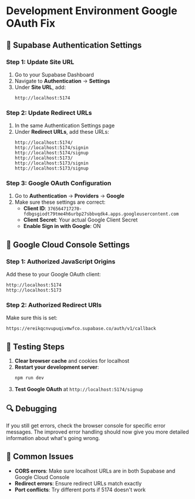 # Development Environment Google OAuth Fix

## 🔧 Supabase Authentication Settings

### Step 1: Update Site URL
1. Go to your Supabase Dashboard
2. Navigate to **Authentication** → **Settings**
3. Under **Site URL**, add:
   ```
   http://localhost:5174
   ```

### Step 2: Update Redirect URLs
1. In the same Authentication Settings page
2. Under **Redirect URLs**, add these URLs:
   ```
   http://localhost:5174/
   http://localhost:5174/signin
   http://localhost:5174/signup
   http://localhost:5173/
   http://localhost:5173/signin
   http://localhost:5173/signup
   ```

### Step 3: Google OAuth Configuration
1. Go to **Authentication** → **Providers** → **Google**
2. Make sure these settings are correct:
   - **Client ID**: `376564717270-fdbgsgiodt79tme4h6urbp27sbbvqdk4.apps.googleusercontent.com`
   - **Client Secret**: Your actual Google Client Secret
   - **Enable Sign in with Google**: ON

## 🔧 Google Cloud Console Settings

### Step 1: Authorized JavaScript Origins
Add these to your Google OAuth client:
```
http://localhost:5174
http://localhost:5173
```

### Step 2: Authorized Redirect URIs
Make sure this is set:
```
https://ereikqcnvupuqivmwfco.supabase.co/auth/v1/callback
```

## 🧪 Testing Steps

1. **Clear browser cache** and cookies for localhost
2. **Restart your development server**:
   ```bash
   npm run dev
   ```
3. **Test Google OAuth** at `http://localhost:5174/signup`

## 🔍 Debugging

If you still get errors, check the browser console for specific error messages. The improved error handling should now give you more detailed information about what's going wrong.

## 📝 Common Issues

- **CORS errors**: Make sure localhost URLs are in both Supabase and Google Cloud Console
- **Redirect errors**: Ensure redirect URLs match exactly
- **Port conflicts**: Try different ports if 5174 doesn't work
